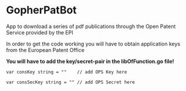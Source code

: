 # GopherPatBot
App to download a series of pdf publications through the Open Patent Service provided by the EPI

In order to get the code working you will have to obtain application keys from the European Patent Office

**You will have to add the key/secret-pair in the libOfFunction.go file!**
    
    var consKey string = ""    // add OPS Key here
    
    var consSecKey string = "" // add OPS Secret here
